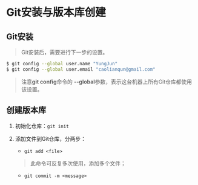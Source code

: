 # Git安装与版本库创建
## Git安装
> Git安装后，需要进行下一步的设置。
```bash
$ git config --global user.name "YungJun"
$ git config --global user.email "caolianqun@gmail.com"
```
> 注意**git config**命令的 **--global**参数，表示这台机器上所有Git仓库都使用该设置。

## 创建版本库
1. 初始化仓库：`git init`

2. 添加文件到Git仓库，分两步：
   + `git add <file>`
    > 此命令可反复多次使用，添加多个文件；
   + `git commit -m <message>`